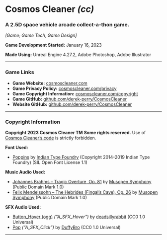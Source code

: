 # Cosmos Cleaner _(cc)_
### A 2.5D space vehicle arcade collect-a-thon game.
_[Game; Game Tech, Game Design]_

**Game Development Started:** January 16, 2023

**Made Using:** Unreal Engine 4.27.2, Adobe Photoshop, Adobe Illustrator

---

### Game Links
- **Game Website:** [cosmoscleaner.com](https://cosmoscleaner.com "Visit the game website for Cosmos Cleaner at CosmosCleaner.com")
- **Game Privacy Policy:** [cosmoscleaner.com/privacy](https://cosmoscleaner.com/privacy "Visit the privacy policy for Cosmos Cleaner at CosmosCleaner.com/privacy")
- **Game Copyright Information:** [cosmoscleaner.com/copyright](https://cosmoscleaner.com/copyright "View the copyright information for Cosmos Cleaner at CosmosCleaner.com/copyright")
- **Game GitHub:** [github.com/derek-perry/CosmosCleaner](https://github.com/derek-perry/CosmosCleaner "Visit the GitHub for Cosmos Cleaner at github.com/derek-perry/CosmosCleaner")
- **Website GitHub:** [github.com/derek-perry/CosmosCleaner](https://github.com/derek-perry/CosmosCleaner "Visit the GitHub for Cosmos Cleaner at github.com/derek-perry/CosmosCleaner")

---

### Copyright Information
**Copyright 2023 Cosmos Cleaner TM**
**Some rights reserved.**
Use  of [Cosmos Cleaner’s code](https://github.com/derek-perry/CosmosCleaner "View Cosmos Cleaner by Derek Perry on GitHub") is strictly forbidden.

**Font Used:**
- [Poppins](https://github.com/itfoundry/Poppins "View the Poppins font on GitHub") by [Indian Type Foundry](https://github.com/itfoundry) (Copyright 2014-2019 Indian Type Foundry) (SIL Open Font License 1.1)

**Music Audio Used:**
- [Johannes Brahms – Tragic Overture, Op. 81](https://musopen.org/music/2120-tragic-overture-op-81/#recordings "Visit the music recording source of Johannes Brahms' Tragic Overture, Op. 81 on musopen.org") by [Musopen Symphony](https://musopen.org/music/performer/musopen-symphony "Visit Musopen Symphony, the performer/recorder of the music recording for Johannes Brahms' Tragic Overture, Op. 81, on musopen.org") (Public Domain Mark 1.0)
- [Felix Mendelssohn – The Hebrides (Fingal’s Cave), Op. 26](https://musopen.org/music/306-the-hebrides-fingals-cave-op-26/#recordings "Visit the music recording source of Felix Mendelssohn's The Hebrides (Fingal's Cave), Op. 26 on musopen.org") by [Musopen Symphony](https://musopen.org/music/performer/musopen-symphony "Visit Musopen Symphony, the performer/recorder of the music recording for Felix Mendelssohn's The Hebrides (Fingal's Cave), Op. 26, on musopen.org") (Public Domain Mark 1.0)

**SFX Audio Used:**
- [Button_Hover (ogg)](https://freesound.org/people/deadsillyrabbit/sounds/251389 "Visit the Button Hover sound source on Freesound.org") _(“A_SFX_Hover”)_ by [deadsillyrabbit](https://freesound.org/people/deadsillyrabbit "Visit deadsillyrabbit, the creator of the Button Hover sound, on Freesound.org") (CC0 1.0 Universal)
- [Pop](https://freesound.org/people/DuffyBro/sounds/319107 "Visit the Pop or Button Click sound source on Freesound.org") _(“A_SFX_Click”)_ by [DuffyBro](https://freesound.org/people/DuffyBro "Visit DuffyBro, the creator of the Pop or Button Click sound, on Freesound.org") (CC0 1.0 Universal)

---